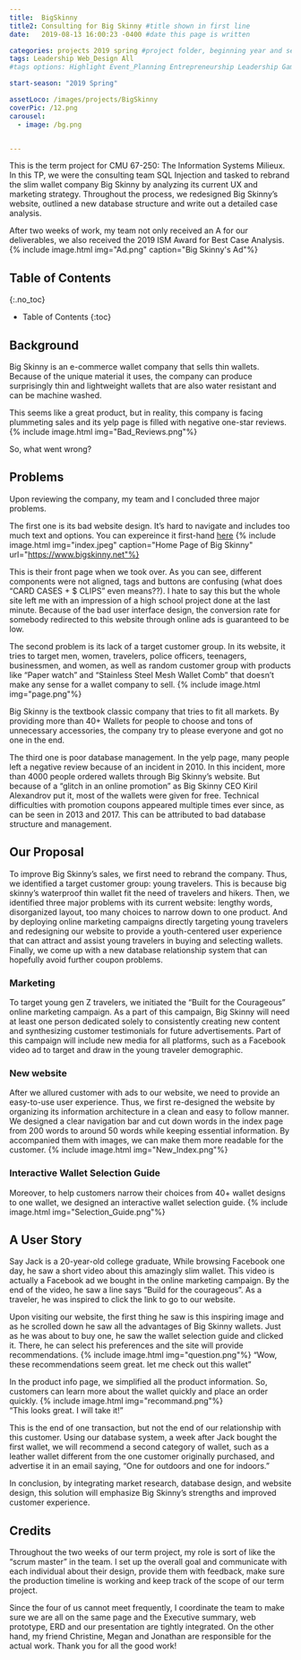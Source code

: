 ```yaml
---
title:  BigSkinny
title2: Consulting for Big Skinny #title shown in first line
date:   2019-08-13 16:00:23 -0400 #date this page is written

categories: projects 2019 spring #project folder, beginning year and season
tags: Leadership Web_Design All
#tags options: Highlight Event_Planning Entrepreneurship Leadership Game_Design Marketing Negotiation Video_Editing Web_Design

start-season: "2019 Spring"

assetLoco: /images/projects/BigSkinny
coverPic: /12.png
carousel:
  - image: /bg.png


---
```

This is the term project for CMU 67-250: The Information Systems Milieux. In this TP, we were the consulting team SQL Injection and tasked to rebrand the slim wallet company Big Skinny by analyzing its current UX and marketing strategy. Throughout the process, we redesigned Big Skinny’s website, outlined a new database structure and write out a detailed case analysis.

After two weeks of work, my team not only received an A for our deliverables, we also received the 2019 ISM Award for Best Case Analysis.
{% include image.html img="Ad.png" caption="Big Skinny's Ad"%}

## Table of Contents
{:.no_toc}

* Table of Contents
{:toc}

## Background

Big Skinny is an e-commerce wallet company that sells thin wallets. Because of the unique material it uses, the company can produce surprisingly thin and lightweight wallets that are also water resistant and can be machine washed.

This seems like a great product, but in reality, this company is facing plummeting sales and its yelp page is filled with negative one-star reviews.
{% include image.html img="Bad_Reviews.png"%}<br>

So, what went wrong?
## Problems
Upon reviewing the company, my team and I concluded three major problems.

The first one is its bad website design. It’s hard to navigate and includes too much text and options. You can expereince it first-hand [here](https://www.bigskinny.net)
{% include image.html img="index.jpeg" caption="Home Page of Big Skinny" url="https://www.bigskinny.net"%}

This is their front page when we took over. As you can see, different components were not aligned, tags and buttons are confusing (what does “CARD CASES + $ CLIPS” even means??). I hate to say this but the whole site left me with an impression of a high school project done at the last minute. Because of the bad user interface design, the conversion rate for somebody redirected to this website through online ads is guaranteed to be low.

The second problem is its lack of a target customer group. In its website, it tries to target men, women, travelers, police officers, teenagers, businessmen, and women, as well as random customer group with products like “Paper watch” and “Stainless Steel Mesh Wallet Comb” that doesn’t make any sense for a wallet company to sell.
{% include image.html img="page.png"%}

Big Skinny is the textbook classic company that tries to fit all markets. By providing more than 40+ Wallets for people to choose and tons of unnecessary accessories, the company try to please everyone and got no one in the end.

The third one is poor database management. In the yelp page, many people left a negative review because of an incident in 2010. In this incident, more than 4000 people ordered wallets through Big Skinny’s website. But because of a “glitch in an online promotion” as Big Skinny CEO Kiril Alexandrov put it, most of the wallets were given for free. Technical difficulties with promotion coupons appeared multiple times ever since, as can be seen in 2013 and 2017. This can be attributed to bad database structure and management.

## Our Proposal

To improve Big Skinny’s sales, we first need to rebrand the company. Thus, we identified a target customer group: young travelers. This is because big skinny’s waterproof thin wallet fit the need of travelers and hikers. Then, we identified three major problems with its current website: lengthy words, disorganized layout, too many choices to narrow down to one product. And by deploying online marketing campaigns directly targeting young travelers and redesigning our website to provide a youth-centered user experience that can attract and assist young travelers in buying and selecting wallets. Finally, we come up with a new database relationship system that can hopefully avoid further coupon problems.
### Marketing
To target young gen Z travelers, we initiated the “Built for the Courageous” online marketing campaign. As a part of this campaign, Big Skinny will need at least one person dedicated solely to consistently creating new content and synthesizing customer testimonials for future advertisements. Part of this campaign will include new media for all platforms, such as a Facebook video ad to target and draw in the young traveler demographic.

### New website
After we allured customer with ads to our website, we need to provide an easy-to-use user experience. Thus, we first re-designed the website by organizing its information architecture in a clean and easy to follow manner. We designed a clear navigation bar and cut down words in the index page from 200 words to around 50 words while keeping essential information. By accompanied them with images, we can make them more readable for the customer.
{% include image.html img="New_Index.png"%}<br>
###  Interactive Wallet Selection Guide
Moreover, to help customers narrow their choices from 40+ wallet designs to one wallet, we designed an interactive wallet selection guide.
{% include image.html img="Selection_Guide.png"%}<br>

## A User Story

Say Jack is a 20-year-old college graduate, While browsing Facebook one day, he saw a short video about this amazingly slim wallet. This video is actually a Facebook ad we bought in the online marketing campaign. By the end of the video, he saw a line says “Build for the courageous”. As a traveler, he was inspired to click the link to go to our website.

Upon visiting our website, the first thing he saw is this inspiring image and as he scrolled down he saw all the advantages of Big Skinny wallets. Just as he was about to buy one, he saw the wallet selection guide and clicked it. There, he can select his preferences and the site will provide recommendations.
{% include image.html img="question.png"%}
“Wow, these recommendations seem great. let me check out this wallet”

In the product info page, we simplified all the product information. So, customers can learn more about the wallet quickly and place an order quickly.
{% include image.html img="recommand.png"%}<br>
“This looks great. I will take it!”

This is the end of one transaction, but not the end of our relationship with this customer. Using our database system, a week after Jack bought the first wallet, we will recommend a second category of wallet, such as a leather wallet different from the one customer originally purchased, and advertise it in an email saying, “One for outdoors and one for indoors.”

In conclusion, by integrating market research, database design, and website design, this solution will emphasize Big Skinny’s strengths and improved customer experience.

## Credits

Throughout the two weeks of our term project, my role is sort of like the “scrum master” in the team. I set up the overall goal and communicate with each individual about their design, provide them with feedback, make sure the production timeline is working and keep track of the scope of our term project.

Since the four of us cannot meet frequently, I coordinate the team to make sure we are all on the same page and the Executive summary, web prototype, ERD and our presentation are tightly integrated. On the other hand, my friend Christine, Megan and Jonathan are responsible for the actual work. Thank you for all the good work!

